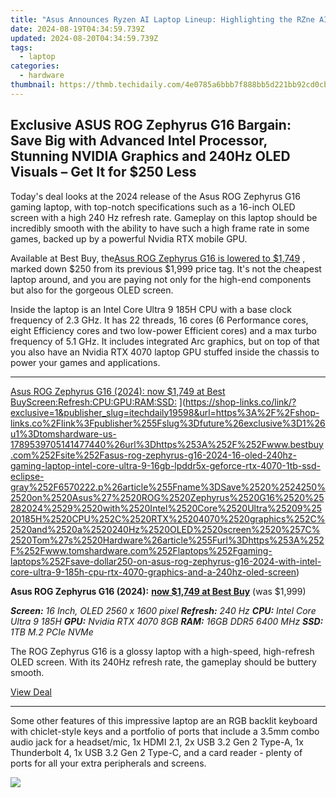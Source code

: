 ```yaml
---
title: "Asus Announces Ryzen AI Laptop Lineup: Highlighting the RZne AI 9 HX 370 & RZne AI 9 365 for Enthusiasts in TUF Gaming, ROG Zephyrus, and Zenbook Models"
date: 2024-08-19T04:34:59.739Z
updated: 2024-08-20T04:34:59.739Z
tags:
  - laptop
categories:
  - hardware
thumbnail: https://thmb.techidaily.com/4e0785a6bbb7f888bb5d221bb92cd0cb4855dc6ae8cb9e04372b123059b2f388.jpg
---
```


## Exclusive ASUS ROG Zephyrus G16 Bargain: Save Big with Advanced Intel Processor, Stunning NVIDIA Graphics and 240Hz OLED Visuals – Get It for $250 Less

Today's deal looks at the 2024 release of the Asus ROG Zephyrus G16 gaming laptop, with top-notch specifications such as a 16-inch OLED screen with a high 240 Hz refresh rate. Gameplay on this laptop should be incredibly smooth with the ability to have such a high frame rate in some games, backed up by a powerful Nvidia RTX mobile GPU.

 Available at Best Buy, the[Asus ROG Zephyrus G16 is lowered to $1,749](https://shop-links.co/link/?exclusive=1&publisher_slug=itechdaily19598&url=https%3A%2F%2Fshop-links.co%2Flink%3Fpublisher%255Fslug%3Dfuture%26exclusive%3D1%26u1%3Dtomshardware-us-7112907458315549419%26url%3Dhttps%253A%252F%252Fwww.bestbuy.com%252Fsite%252Fasus-rog-zephyrus-g16-2024-16-oled-240hz-gaming-laptop-intel-core-ultra-9-16gb-lpddr5x-geforce-rtx-4070-1tb-ssd-eclipse-gray%252F6570222.p%26article%255Fname%3DSave%2520%2524250%2520on%2520Asus%27%2520ROG%2520Zephyrus%2520G16%2520%25282024%2529%2520with%2520Intel%2520Core%2520Ultra%25209%2520185H%2520CPU%252C%2520RTX%25204070%2520graphics%252C%2520and%2520a%2520240Hz%2520OLED%2520screen%2520%257C%2520Tom%27s%2520Hardware%26article%255Furl%3Dhttps%253A%252F%252Fwww.tomshardware.com%252Flaptops%252Fgaming-laptops%252Fsave-dollar250-on-asus-rog-zephyrus-g16-2024-with-intel-core-ultra-9-185h-cpu-rtx-4070-graphics-and-a-240hz-oled-screen) , marked down $250 from its previous $1,999 price tag. It's not the cheapest laptop around, and you are paying not only for the high-end components but also for the gorgeous OLED screen.

 Inside the laptop is an Intel Core Ultra 9 185H CPU with a base clock frequency of 2.3 GHz. It has 22 threads, 16 cores (6 Performance cores, eight Efficiency cores and two low-power Efficient cores) and a max turbo frequency of 5.1 GHz. It includes integrated Arc graphics, but on top of that you also have an Nvidia RTX 4070 laptop GPU stuffed inside the chassis to power your games and applications.

---

[Asus ROG Zephyrus G16 (2024): now $1,749 at Best BuyScreen:Refresh:CPU:GPU:RAM:SSD:](https://cdn.mos.cms.futurecdn.net/goR5PCDL4kWTH6rWDNAAJZ-200-100.png "Asus ROG Zephyrus G16 (2024): now $1,749 at Best BuyScreen:Refresh:CPU:GPU:RAM:SSD:") ](https://shop-links.co/link/?exclusive=1&publisher_slug=itechdaily19598&url=https%3A%2F%2Fshop-links.co%2Flink%3Fpublisher%255Fslug%3Dfuture%26exclusive%3D1%26u1%3Dtomshardware-us-1789539705141477440%26url%3Dhttps%253A%252F%252Fwww.bestbuy.com%252Fsite%252Fasus-rog-zephyrus-g16-2024-16-oled-240hz-gaming-laptop-intel-core-ultra-9-16gb-lpddr5x-geforce-rtx-4070-1tb-ssd-eclipse-gray%252F6570222.p%26article%255Fname%3DSave%2520%2524250%2520on%2520Asus%27%2520ROG%2520Zephyrus%2520G16%2520%25282024%2529%2520with%2520Intel%2520Core%2520Ultra%25209%2520185H%2520CPU%252C%2520RTX%25204070%2520graphics%252C%2520and%2520a%2520240Hz%2520OLED%2520screen%2520%257C%2520Tom%27s%2520Hardware%26article%255Furl%3Dhttps%253A%252F%252Fwww.tomshardware.com%252Flaptops%252Fgaming-laptops%252Fsave-dollar250-on-asus-rog-zephyrus-g16-2024-with-intel-core-ultra-9-185h-cpu-rtx-4070-graphics-and-a-240hz-oled-screen)

**Asus ROG Zephyrus G16 (2024):** [**now $1,749 at Best Buy**](https://shop-links.co/link/?exclusive=1&publisher_slug=itechdaily19598&url=https%3A%2F%2Fshop-links.co%2Flink%3Fpublisher%255Fslug%3Dfuture%26exclusive%3D1%26u1%3Dtomshardware-us-5377687609401029803%26url%3Dhttps%253A%252F%252Fwww.bestbuy.com%252Fsite%252Fasus-rog-zephyrus-g16-2024-16-oled-240hz-gaming-laptop-intel-core-ultra-9-16gb-lpddr5x-geforce-rtx-4070-1tb-ssd-eclipse-gray%252F6570222.p%26article%255Fname%3DSave%2520%2524250%2520on%2520Asus%27%2520ROG%2520Zephyrus%2520G16%2520%25282024%2529%2520with%2520Intel%2520Core%2520Ultra%25209%2520185H%2520CPU%252C%2520RTX%25204070%2520graphics%252C%2520and%2520a%2520240Hz%2520OLED%2520screen%2520%257C%2520Tom%27s%2520Hardware%26article%255Furl%3Dhttps%253A%252F%252Fwww.tomshardware.com%252Flaptops%252Fgaming-laptops%252Fsave-dollar250-on-asus-rog-zephyrus-g16-2024-with-intel-core-ultra-9-185h-cpu-rtx-4070-graphics-and-a-240hz-oled-screen) (was $1,999)  
  
_**Screen:**_   _16 Inch, OLED 2560 x 1600 pixel_
_**Refresh:**_   _240 Hz_
_**CPU:**_   _Intel Core Ultra 9 185H_
_**GPU:**_   _Nvidia RTX 4070 8GB_
_**RAM:**_   _16GB DDR5 6400 MHz_
_**SSD:**_   _1TB M.2 PCIe NVMe_
  
 The ROG Zephyrus G16 is a glossy laptop with a high-speed, high-refresh OLED screen. With its 240Hz refresh rate, the gameplay should be buttery smooth.

[View Deal](https://shop-links.co/link/?exclusive=1&publisher_slug=itechdaily19598&url=https%3A%2F%2Fshop-links.co%2Flink%3Fpublisher%255Fslug%3Dfuture%26exclusive%3D1%26u1%3Dtomshardware-us-1789539705141477440%26url%3Dhttps%253A%252F%252Fwww.bestbuy.com%252Fsite%252Fasus-rog-zephyrus-g16-2024-16-oled-240hz-gaming-laptop-intel-core-ultra-9-16gb-lpddr5x-geforce-rtx-4070-1tb-ssd-eclipse-gray%252F6570222.p%26article%255Fname%3DSave%2520%2524250%2520on%2520Asus%27%2520ROG%2520Zephyrus%2520G16%2520%25282024%2529%2520with%2520Intel%2520Core%2520Ultra%25209%2520185H%2520CPU%252C%2520RTX%25204070%2520graphics%252C%2520and%2520a%2520240Hz%2520OLED%2520screen%2520%257C%2520Tom%27s%2520Hardware%26article%255Furl%3Dhttps%253A%252F%252Fwww.tomshardware.com%252Flaptops%252Fgaming-laptops%252Fsave-dollar250-on-asus-rog-zephyrus-g16-2024-with-intel-core-ultra-9-185h-cpu-rtx-4070-graphics-and-a-240hz-oled-screen)

---

 Some other features of this impressive laptop are an RGB backlit keyboard with chiclet-style keys and a portfolio of ports that include a 3.5mm combo audio jack for a headset/mic, 1x HDMI 2.1, 2x USB 3.2 Gen 2 Type-A, 1x Thunderbolt 4, 1x USB 3.2 Gen 2 Type-C, and a card reader - plenty of ports for all your extra peripherals and screens.

<ins class="adsbygoogle"
     style="display:block"
     data-ad-format="autorelaxed"
     data-ad-client="ca-pub-7571918770474297"
     data-ad-slot="1223367746"></ins>



<ins class="adsbygoogle"
     style="display:block"
     data-ad-client="ca-pub-7571918770474297"
     data-ad-slot="8358498916"
     data-ad-format="auto"
     data-full-width-responsive="true"></ins>



<!-- affiliate ads begin -->
<a href="https://store.nero.com/order/checkout.php?PRODS=42296855&QTY=1&AFFILIATE=108875&CART=1"><img src="http://cdnwww.nero.com/nero-com-wAssets/img/banners/2023/recode/Nero_Recode_Screen_2.png" border="0"></a>
<!-- affiliate ads end -->